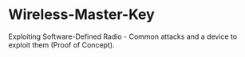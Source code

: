 # Wireless-Master-Key
Exploiting Software-Defined Radio - Common attacks and a device to exploit them (Proof of Concept).
